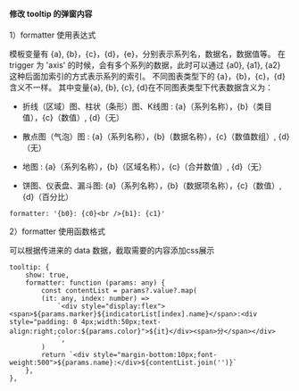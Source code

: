 #### 修改 tooltip 的弹窗内容

1）formatter 使用表达式

模板变量有 {a}, {b}，{c}，{d}，{e}，分别表示系列名，数据名，数据值等。 在 trigger 为 'axis' 的时候，会有多个系列的数据，此时可以通过 {a0}, {a1}, {a2} 这种后面加索引的方式表示系列的索引。 不同图表类型下的 {a}，{b}，{c}，{d} 含义不一样。 其中变量{a}, {b}, {c}, {d}在不同图表类型下代表数据含义为：

- 折线（区域）图、柱状（条形）图、K线图 : {a}（系列名称），{b}（类目值），{c}（数值）, {d}（无）

- 散点图（气泡）图 : {a}（系列名称），{b}（数据名称），{c}（数值数组）, {d}（无）

- 地图 : {a}（系列名称），{b}（区域名称），{c}（合并数值）, {d}（无）

- 饼图、仪表盘、漏斗图: {a}（系列名称），{b}（数据项名称），{c}（数值）, {d}（百分比）

```
formatter: '{b0}: {c0}<br />{b1}: {c1}'
```

2）formatter 使用函数格式

可以根据传进来的 data 数据，截取需要的内容添加css展示

```
tooltip: {
    show: true,
    formatter: function (params: any) {
        const contentList = params?.value?.map(
        (it: any, index: number) =>
            `<div style="display:flex"><span>${params.marker}${indicatorList[index].name}</span>:<div style="padding: 0 4px;width:50px;text-align:right;color:${params.color}">${it}</div><span>分</span></div>
            `,
        )
        return `<div style="margin-bottom:10px;font-weight:500">${params.name}:</div>${contentList.join('')}`
    },
},
```